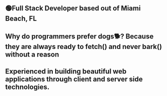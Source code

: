 
🟢Full Stack Developer based out of Miami Beach, FL
-------------------------------------------------------
Why do programmers prefer dogs🐕? 
Because they are always ready to fetch() and never bark() without a reason
--
Experienced in building beautiful web applications through client and server side technologies.
--


<!--
**JR132662/JR132662** is a ✨ _special_ ✨ repository because its `README.md` (this file) appears on your GitHub profile.

Here are some ideas to get you started:

- 🔭 I’m currently working on ...
- 🌱 I’m currently learning ...
- 👯 I’m looking to collaborate on ...
- 🤔 I’m looking for help with ...
- 💬 Ask me about ...
- 📫 How to reach me: ...
- 😄 Pronouns: ...
- ⚡ Fun fact: ...
-->
